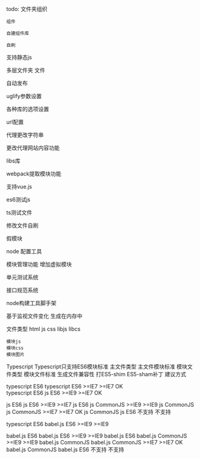 todo:
    文件夹组织

    组件

    自建组件库

    自刷


   支持静态js

   多层文件夹 文件

   自动发布

   uglify参数设置

   各种库的选项设置

   url配置

   代理更改字符串

   更改代理网站内容功能

   libs库

   webpack提取模块功能

   支持vue.js

   es6测试js

   ts测试文件

   修改文件自刷

   假模块

   node 配置工具

   模块管理功能 增加虚拟模块

   单元测试系统

   接口规范系统

   node构建工具脚手架 

基于监视文件变化 生成在内存中


文件类型
    html
    js
    css
    libjs
    libcs

    模块js 
    模块css
    模块图片
    


<script src="https://cdnjs.cloudflare.com/ajax/libs/es5-shim/4.5.7/es5-shim.min.js"></script>
<script src="https://cdnjs.cloudflare.com/ajax/libs/es5-shim/4.5.7/es5-sham.min.js"></script>
<script src="https://cdnjs.cloudflare.com/ajax/libs/json3/3.3.2/json3.min.js"></script>
<script src="https://cdnjs.cloudflare.com/ajax/libs/es6-shim/0.34.2/es6-shim.min.js"></script>
<script src="https://cdnjs.cloudflare.com/ajax/libs/es6-shim/0.34.2/es6-sham.min.js"></script>
<script src="https://wzrd.in/standalone/es7-shim@latest"></script>

Typescript Typescript只支持ES6模块标准
主文件类型   主文件模块标准 模块文件类型 模块文件标准   生成文件兼容性  打ES5-shim ES5-sham补丁 建议方式

typescript  ES6           typescript  ES6	        >=IE7         >=IE7                   OK  
typescript  ES6           js          ES6	        >=IE9         >=IE7                   OK

js          ES6           js          ES6           >=IE9         >=IE7
js          ES6           js          CommonJS      >=IE9         >=IE9
js          CommonJS      js          CommonJS      >=IE7         >=IE7                   OK
js          CommonJS      js          ES6           不支持         不支持

typescript  ES6           babel.js    ES6	        >=IE9         >=IE9

babel.js    ES6           babel.js    ES6           >=IE9         >=IE9
babel.js    ES6           babel.js    CommonJS      >=IE9         >=IE9
babel.js    CommonJS      babel.js    CommonJS      >=IE7         >=IE7                   OK
babel.js    CommonJS      babel.js    ES6           不支持         不支持